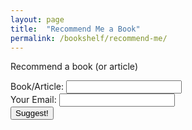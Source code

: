 ```yaml
---
layout: page
title:  "Recommend Me a Book"
permalink: /bookshelf/recommend-me/
---
```


<html>
    <head>
        <script>
            function myFunction() {
                let bookName = document.getElementById("book-name").value
                let email = document.getElementById("your-email").value
                document.getElementById("demo").innerHTML = "thanks for suggesting " + bookName + " :)";
                document.getElementById("entire-form").remove();
                let http = new XMLHttpRequest();
                http.open(
                    'POST',
                    'http://127.0.0.1:8000/witch/send_ngozi_a_book_rec',
                    true
                );
                http.setRequestHeader('Content-type', 'application/json');
                let thing = {
                    "email": email,
                    "book": bookName
                }
                http.send(JSON.stringify(thing));
            }
        </script>
    </head>
    <p id="demo">Recommend a book (or article)</p>
    <div id="entire-form">
        Book/Article: <input type="text" id="book-name"><br/>
        Your Email: <input type="text" id="your-email"><br/>
        <button type="button" onclick="myFunction()">Suggest!</button><br/>
    </div>
</html>
